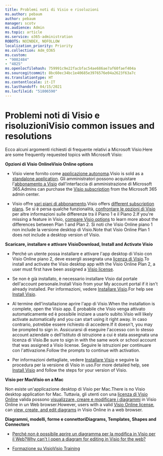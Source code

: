 ```yaml
---
title: Problemi noti di Visio e risoluzioni
ms.author: pebaum
author: pebaum
manager: scotv
ms.audience: Admin
ms.topic: article
ms.service: o365-administration
ROBOTS: NOINDEX, NOFOLLOW
localization_priority: Priority
ms.collection: Adm_O365
ms.custom:
- "9002484"
- "4825"
ms.openlocfilehash: 759991c9e22facbfac54ae686ae7af60faef404a
ms.sourcegitcommit: 8bc60ec34bc1e40685e3976576e04a2623f63a7c
ms.translationtype: HT
ms.contentlocale: it-IT
ms.lasthandoff: 04/15/2021
ms.locfileid: "51806590"
---
```

# <a name="visio-common-issues-and-resolutions"></a><span data-ttu-id="1b8f7-102">Problemi noti di Visio e risoluzioni</span><span class="sxs-lookup"><span data-stu-id="1b8f7-102">Visio common issues and resolutions</span></span>

<span data-ttu-id="1b8f7-103">Ecco alcuni argomenti richiesti di frequente relativi a Microsoft Visio:</span><span class="sxs-lookup"><span data-stu-id="1b8f7-103">Here are some frequently requested topics with Microsoft Visio:</span></span>

<span data-ttu-id="1b8f7-104">**Opzioni di Visio Online**</span><span class="sxs-lookup"><span data-stu-id="1b8f7-104">**Visio Online options**</span></span>

- <span data-ttu-id="1b8f7-105">Visio viene fornito come [applicazione autonoma](https://products.office.com/visio/flowchart-software).</span><span class="sxs-lookup"><span data-stu-id="1b8f7-105">Visio is sold as a [standalone application](https://products.office.com/visio/flowchart-software).</span></span> <span data-ttu-id="1b8f7-106">Gli amministratori possono acquistare l'[abbonamento a Visio](https://docs.microsoft.com/alchemyinsights/purchase-visio-subscription) dall'interfaccia di amministrazione di Microsoft 365.</span><span class="sxs-lookup"><span data-stu-id="1b8f7-106">Admins can purchase the [Visio subscription](https://docs.microsoft.com/alchemyinsights/purchase-visio-subscription) from the Microsoft 365 admin center.</span></span>

- <span data-ttu-id="1b8f7-107">Visio offre [vari piani di abbonamento](https://products.office.com/visio/microsoft-visio-plans-and-pricing-compare-visio-options).</span><span class="sxs-lookup"><span data-stu-id="1b8f7-107">Visio offers [different subscription plans](https://products.office.com/visio/microsoft-visio-plans-and-pricing-compare-visio-options).</span></span> <span data-ttu-id="1b8f7-108">Se si è persa qualche funzionalità, [confrontare le opzioni di Visio](https://products.office.com/visio/microsoft-visio-plans-and-pricing-compare-visio-options) per altre informazioni sulle differenze tra il Piano 1 e il Piano 2.</span><span class="sxs-lookup"><span data-stu-id="1b8f7-108">If you're missing a feature in Visio, [compare Visio options](https://products.office.com/visio/microsoft-visio-plans-and-pricing-compare-visio-options) to learn more about the differences between Plan 1 and Plan 2.</span></span>  <span data-ttu-id="1b8f7-109">Si noti che Visio Online piano 1 non include la versione desktop di Visio.</span><span class="sxs-lookup"><span data-stu-id="1b8f7-109">Note that Visio Online Plan 1 does not include a desktop version of Visio.</span></span>

<span data-ttu-id="1b8f7-110">**Scaricare, installare e attivare Visio**</span><span class="sxs-lookup"><span data-stu-id="1b8f7-110">**Download, Install and Activate Visio**</span></span>

- <span data-ttu-id="1b8f7-111">Perché un utente possa installare e attivare l'app desktop di Visio con Visio Online piano 2, deve essergli assegnata una [licenza di Visio](https://docs.microsoft.com/microsoft-365/admin/add-users/add-users).</span><span class="sxs-lookup"><span data-stu-id="1b8f7-111">To install and activate the Visio desktop app with the Visio Online Plan 2, a user must first have been assigned a [Visio license](https://docs.microsoft.com/microsoft-365/admin/add-users/add-users).</span></span>

- <span data-ttu-id="1b8f7-112">Se non è già installato, è necessario installare Visio dal portale dell'account personale.</span><span class="sxs-lookup"><span data-stu-id="1b8f7-112">Install Visio from your My account portal if it isn't already installed.</span></span> <span data-ttu-id="1b8f7-113">Per informazioni, vedere [Installare Visio](https://support.office.com/article/f98f21e3-aa02-4827-9167-ddab5b025710).</span><span class="sxs-lookup"><span data-stu-id="1b8f7-113">For help see [Install Visio](https://support.office.com/article/f98f21e3-aa02-4827-9167-ddab5b025710).</span></span>

- <span data-ttu-id="1b8f7-114">Al termine dell'installazione aprire l'app di Visio.</span><span class="sxs-lookup"><span data-stu-id="1b8f7-114">When the installation is complete, open the Visio app.</span></span> <span data-ttu-id="1b8f7-115">È probabile che Visio venga attivato automaticamente ed è possibile iniziare a usarlo subito.</span><span class="sxs-lookup"><span data-stu-id="1b8f7-115">Visio will likely activate automatically and you can start using it right away.</span></span> <span data-ttu-id="1b8f7-116">In caso contrario, potrebbe essere richiesto di accedere.</span><span class="sxs-lookup"><span data-stu-id="1b8f7-116">If it doesn't, you may be prompted to sign in.</span></span> <span data-ttu-id="1b8f7-117">Assicurarsi di eseguire l'accesso con lo stesso account aziendale o dell'Istituto di istruzione a cui è stata assegnata una licenza di Visio.</span><span class="sxs-lookup"><span data-stu-id="1b8f7-117">Be sure to sign in with the same work or school account that was assigned a Visio license.</span></span> <span data-ttu-id="1b8f7-118">Seguire le istruzioni per continuare con l'attivazione.</span><span class="sxs-lookup"><span data-stu-id="1b8f7-118">Follow the prompts to continue with activation.</span></span>

- <span data-ttu-id="1b8f7-119">Per informazioni dettagliate, vedere [Installare Visio](https://support.office.com/article/f98f21e3-aa02-4827-9167-ddab5b025710) e seguire la procedura per la versione di Visio in uso.</span><span class="sxs-lookup"><span data-stu-id="1b8f7-119">For more detailed help, see [Install Visio](https://support.office.com/article/f98f21e3-aa02-4827-9167-ddab5b025710) and follow the steps for your version of Visio.</span></span>

<span data-ttu-id="1b8f7-120">**Visio per Mac**</span><span class="sxs-lookup"><span data-stu-id="1b8f7-120">**Visio on a Mac**</span></span>

<span data-ttu-id="1b8f7-121">Non esiste un'applicazione desktop di Visio per Mac.</span><span class="sxs-lookup"><span data-stu-id="1b8f7-121">There is no Visio desktop application for Mac.</span></span> <span data-ttu-id="1b8f7-122">Tuttavia, gli utenti con una [licenza di Visio Online](https://docs.microsoft.com/microsoft-365/admin/add-users/add-users) valida possono [visualizzare, creare e modificare i diagrammi](https://support.office.com/article/06f04845-91b8-4e8f-881f-a43c970735fc) in Visio Online in un Web browser.</span><span class="sxs-lookup"><span data-stu-id="1b8f7-122">However, users with a valid [Visio Online license](https://docs.microsoft.com/microsoft-365/admin/add-users/add-users), can [view, create, and edit diagrams](https://support.office.com/article/06f04845-91b8-4e8f-881f-a43c970735fc) in Visio Online in a web browser.</span></span>

<span data-ttu-id="1b8f7-123">**Diagrammi, modelli, forme e connettori**</span><span class="sxs-lookup"><span data-stu-id="1b8f7-123">**Diagrams, Templates, Shapes and Connectors**</span></span>

- [<span data-ttu-id="1b8f7-124">Perché non è possibile aprire un diagramma per la modifica in Visio per il Web?</span><span class="sxs-lookup"><span data-stu-id="1b8f7-124">Why can't I open a diagram for editing in Visio for the web?</span></span>](https://support.microsoft.com/office/ea4a23d3-21d3-4878-945e-cf1be4140357)

- [<span data-ttu-id="1b8f7-125">Formazione su Visio</span><span class="sxs-lookup"><span data-stu-id="1b8f7-125">Visio Training</span></span>](https://support.office.com/article/visio-training-e058bcfa-1d90-4653-afc6-e84d54cf94a6)
